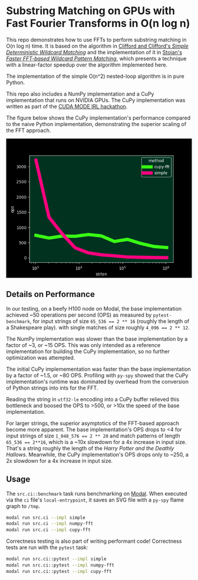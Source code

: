 # Substring Matching on GPUs with Fast Fourier Transforms in O(n log n)

This repo demonstrates how to use FFTs to perform substring matching in O(n log n) time.
It is based on the algorithm in
[Clifford and Clifford's _Simple Deterministic Wildcard Matching_](https://www.cs.cmu.edu/afs/cs/academic/class/15750-s16/Handouts/WildCards2006.pdf)
and the implementation of it in
[Stoian's _Faster FFT-based Wildcard Pattern Matching_](https://dl.acm.org/doi/10.1145/3555041.3589391),
which presents a technique with a linear-factor speedup over the algorithm
implemented here.

The implementation of the simple O(n^2) nested-loop algorithm
is in pure Python.

This repo also includes a NumPy implementation
and a CuPy implementation that runs on NVIDIA GPUs.
The CuPy implementation was written as part of the
[CUDA MODE IRL hackathon](https://events.accel.com/cudamode).

The figure below shows the CuPy implementation's performance
compared to the naive Python implementation,
demonstrating the superior scaling of the FFT approach.

![results-figure](./figure.png)

## Details on Performance

In our testing, on a beefy H100 node on Modal,
the base implementation achieved ~50 operations per second (OPS) as measured by `pytest-benchmark`,
for input strings of size `65_536 == 2 ** 16`
(roughly the length of a Shakespeare play).
with single matches of size roughly `4_096 == 2 ** 12`.

The NumPy implementation was slower than the base implementation by a factor of ~3,
or ~15 OPS.
This was only intended as a reference implementation for building the CuPy implementation, so no further optimization was attempted.

The initial CuPy implemementation was faster than the base implementation by a factor of ~1.5,
or ~80 OPS.
Profiling with `py-spy` showed that the CuPy implementation's
runtime was dominated by overhead
from the conversion of Python strings into ints for the FFT.

Reading the string in `utf32-le` encoding into a CuPy buffer relieved this bottleneck
and boosed the OPS to >500, or >10x the speed of the base implementation.

For larger strings, the superior asymptotics of the FFT-based approach
become more apparent.
The base implementation's OPS drops to <4 for input strings of size `1_048_576 == 2 ** 20`
and match patterns of length `65_536 == 2**16`, which is a ~10x slowdown for a 4x increase in input size.
That's a string roughly the length of the _Harry Potter and the Deathly Hallows_.
Meanwhile, the CuPy implementation's OPS drops only to ~250, a 2x slowdown for a 4x increase in input size.


## Usage

The `src.ci::benchmark` task runs benchmarking on [Modal](https://modal.com).
When executed via the `ci` file's `local-entrypoint`,
it saves an SVG file with a `py-spy` flame graph to `/tmp`.

```bash
modal run src.ci --impl simple
modal run src.ci --impl numpy-fft
modal run src.ci --impl cupy-fft
```

Correctness testing is also part of writing performant code!
Correctness tests are run with the `pytest` task:

```bash
modal run src.ci::pytest --impl simple
modal run src.ci::pytest --impl numpy-fft
modal run src.ci::pytest --impl cupy-fft
```
